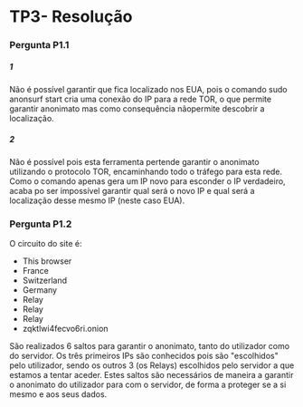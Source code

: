 # TP3- Resolução

### Pergunta P1.1

##### 1

Não é possível garantir que fica localizado nos EUA, pois o comando sudo anonsurf start cria uma conexão do IP para a rede TOR, o que permite garantir anonimato mas como consequência nãopermite descobrir a localização.

##### 2

Não é possível pois esta ferramenta pertende garantir o anonimato utilizando o protocolo TOR, encaminhando todo o tráfego para esta rede. Como o comando apenas gera um IP novo para esconder o IP verdadeiro, acaba po ser impossível garantir qual será o novo IP e qual será a localização desse mesmo IP (neste caso EUA).


### Pergunta P1.2

O circuito do site é:

 - This browser
 - France 
 - Switzerland 
 - Germany 
 - Relay
 - Relay
 - Relay
 - zqktlwi4fecvo6ri.onion



São realizados 6 saltos para garantir o anonimato, tanto do utilizador como do servidor. Os três primeiros IPs são conhecidos pois são "escolhidos" pelo utilizador, sendo os outros 3 (os Relays) escolhidos pelo servidor a que estamos a tentar aceder. Estes saltos são necessários de maneira a garantir o anonimato do utilizador para com o servidor, de forma a proteger se a si mesmo e aos seus dados.
